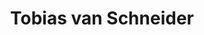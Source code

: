 ---
layout: post
title: Tobias van Schneider

boneWarsFrom: <span>mid</span> 2012
boneWarsTo: <span>mid</span> 2013

webArchive: http://web.archive.org/web/20130403133214/http://www.vanschneider.com/
presentDay: http://www.vanschneider.com/

fieldPaleontologist: fakednostalgia

fossilOne: /fossils/vanschneider-fossil--one.png
fossilTwo: /fossils/vanschneider-fossil--two.png
fossilThree: /fossils/vanschneider-fossil--three.png

exhibitBackground: '#000'
exhibitOne: /exhibits/vanschneider-exhibit--one.png
exhibitTwo: /exhibits/vanschneider-exhibit--two.png
exhibitThree: /exhibits/vanschneider-exhibit--three.png
---